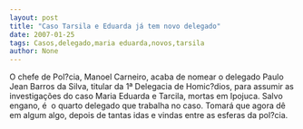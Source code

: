 ```yaml
---
layout: post
title: "Caso Tarsila e Eduarda já tem novo delegado"
date: 2007-01-25
tags: Casos,delegado,maria eduarda,novos,tarsila
author: None
---
```

O chefe de Pol?cia, Manoel Carneiro, acaba de nomear o delegado Paulo Jean Barros da Silva, titular da 1ª Delegacia de Homic?dios, para assumir as investigações do caso Maria Eduarda e Tarcila, mortas em Ipojuca.
Salvo engano, é&nbsp; o quarto delegado que trabalha no caso.
Tomará que agora dê em algum algo, depois de tantas idas e vindas entre as esferas da pol?cia. 
